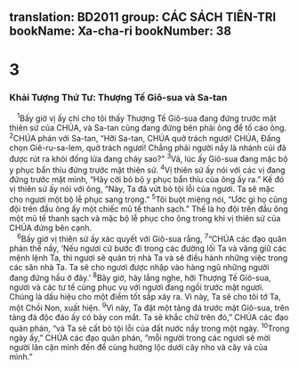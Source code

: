 translation: BD2011
group: CÁC SÁCH TIÊN-TRI
bookName: Xa-cha-ri 
bookNumber: 38
-------

<div class="title"><h1>3</h1><h3>Khải Tượng Thứ Tư: Thượng Tế Giô-sua và Sa-tan</h3></div>
<span class="verse xa_3_1"> <sup>1</sup>Bấy giờ vị ấy chỉ cho tôi thấy Thượng Tế Giô-sua đang đứng trước mặt thiên sứ của CHÚA, và Sa-tan cũng đang đứng bên phải ông để tố cáo ông. </span>
<span class="verse xa_3_2"><sup>2</sup>CHÚA phán với Sa-tan, “Hỡi Sa-tan, CHÚA quở trách ngươi! CHÚA, Ðấng chọn Giê-ru-sa-lem, quở trách ngươi! Chẳng phải người nầy là nhánh củi đã được rút ra khỏi đống lửa đang cháy sao?” </span>
<span class="verse xa_3_3"><sup>3</sup>Vả, lúc ấy Giô-sua đang mặc bộ y phục bẩn thỉu đứng trước mặt thiên sứ. </span>
<span class="verse xa_3_4"><sup>4</sup>Vị thiên sứ ấy nói với các vị đang đứng trước mặt mình, “Hãy cởi bỏ bộ y phục bẩn thỉu của ông ấy ra.” Kế đó vị thiên sứ ấy nói với ông, “Này, Ta đã vứt bỏ tội lỗi của ngươi. Ta sẽ mặc cho ngươi một bộ lễ phục sang trọng.” </span>
<span class="verse xa_3_5"><sup>5</sup>Tôi buột miệng nói, “Ước gì họ cũng đội trên đầu ông ấy một chiếc mũ tế thanh sạch.” Thế là họ đội trên đầu ông một mũ tế thanh sạch và mặc bộ lễ phục cho ông trong khi vị thiên sứ của CHÚA đứng bên cạnh.<br/></span>
<span class="verse xa_3_6"> <sup>6</sup>Bấy giờ vị thiên sứ ấy xác quyết với Giô-sua rằng, </span>
<span class="verse xa_3_7"><sup>7</sup>“CHÚA các đạo quân phán thế nầy, ‘Nếu ngươi cứ bước đi trong các đường lối Ta và vâng giữ các mệnh lệnh Ta, thì ngươi sẽ quản trị nhà Ta và sẽ điều hành những việc trong các sân nhà Ta. Ta sẽ cho ngươi được nhập vào hàng ngũ những người đang đứng hầu ở đây.’ </span>
<span class="verse xa_3_8"><sup>8</sup>Bây giờ, hãy lắng nghe, hỡi Thượng Tế Giô-sua, ngươi và các tư tế cùng phục vụ với ngươi đang ngồi trước mặt ngươi. Chúng là dấu hiệu cho một điềm tốt sắp xảy ra. Vì này, Ta sẽ cho tôi tớ Ta, một Chồi Non, xuất hiện. </span>
<span class="verse xa_3_9"><sup>9</sup>Vì này, Ta đặt một tảng đá trước mặt Giô-sua, trên tảng đá độc đáo ấy có bảy con mắt. Ta sẽ khắc chữ trên đó,” CHÚA các đạo quân phán, “và Ta sẽ cất bỏ tội lỗi của đất nước nầy trong một ngày. </span>
<span class="verse xa_3_10"><sup>10</sup>Trong ngày ấy,” CHÚA các đạo quân phán, “mỗi người trong các ngươi sẽ mời người lân cận mình đến để cùng hưởng lộc dưới cây nho và cây vả của mình.”<br/></span>
